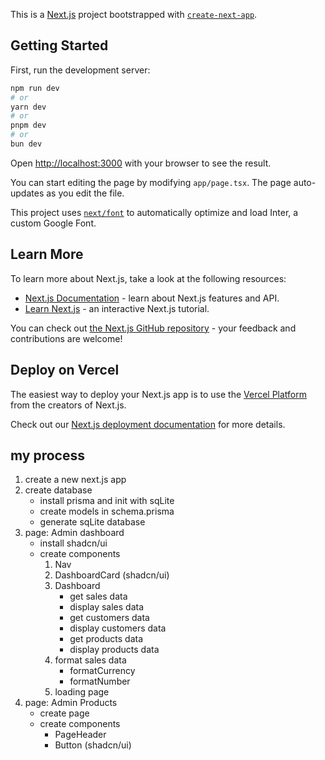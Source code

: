 This is a [Next.js](https://nextjs.org/) project bootstrapped with [`create-next-app`](https://github.com/vercel/next.js/tree/canary/packages/create-next-app).

## Getting Started

First, run the development server:

```bash
npm run dev
# or
yarn dev
# or
pnpm dev
# or
bun dev
```

Open [http://localhost:3000](http://localhost:3000) with your browser to see the result.

You can start editing the page by modifying `app/page.tsx`. The page auto-updates as you edit the file.

This project uses [`next/font`](https://nextjs.org/docs/basic-features/font-optimization) to automatically optimize and load Inter, a custom Google Font.

## Learn More

To learn more about Next.js, take a look at the following resources:

- [Next.js Documentation](https://nextjs.org/docs) - learn about Next.js features and API.
- [Learn Next.js](https://nextjs.org/learn) - an interactive Next.js tutorial.

You can check out [the Next.js GitHub repository](https://github.com/vercel/next.js/) - your feedback and contributions are welcome!

## Deploy on Vercel

The easiest way to deploy your Next.js app is to use the [Vercel Platform](https://vercel.com/new?utm_medium=default-template&filter=next.js&utm_source=create-next-app&utm_campaign=create-next-app-readme) from the creators of Next.js.

Check out our [Next.js deployment documentation](https://nextjs.org/docs/deployment) for more details.

## my process
1. create a new next.js app
2. create database
    - install prisma and init with sqLite
    - create models in schema.prisma
    - generate sqLite database
3. page: Admin dashboard
    - install shadcn/ui
    - create components
        1. Nav
        2. DashboardCard (shadcn/ui)
        3. Dashboard
            - get sales data
            - display sales data
            - get customers data
            - display customers data
            - get products data
            - display products data
        4. format sales data
            - formatCurrency
            - formatNumber
        5. loading page
2. page: Admin Products
    - create page
    - create components
        - PageHeader
        - Button (shadcn/ui)
        